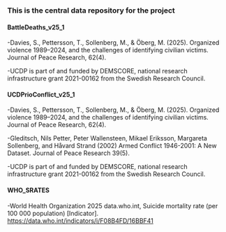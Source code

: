 ### This is the central data repository for the project

#### BattleDeaths_v25_1

-Davies, S., Pettersson, T., Sollenberg, M., & Öberg, M. (2025). Organized violence 1989–2024, and the challenges of identifying civilian victims. Journal of Peace Research, 62(4).

-UCDP is part of and funded by DEMSCORE, national research infrastructure grant 2021-00162 from the Swedish Research Council.

#### UCDPrioConflict_v25_1

-Davies, S., Pettersson, T., Sollenberg, M., & Öberg, M. (2025). Organized violence 1989–2024, and the challenges of identifying civilian victims. Journal of Peace Research, 62(4).

-Gleditsch, Nils Petter, Peter Wallensteen, Mikael Eriksson, Margareta Sollenberg, and Håvard Strand (2002) Armed Conflict 1946-2001: A New Dataset. Journal of Peace Research 39(5).

-UCDP is part of and funded by DEMSCORE, national research infrastructure grant 2021-00162 from the Swedish Research Council.

#### WHO_SRATES

-World Health Organization 2025 data.who.int, Suicide mortality rate (per 100 000 population) [Indicator]. https://data.who.int/indicators/i/F08B4FD/16BBF41
